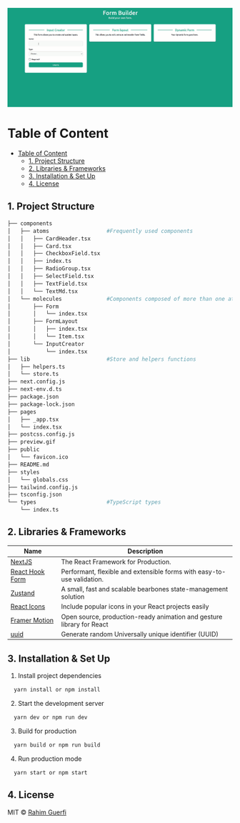 ![Project Preview](preview.gif)

# Table of Content

- [Table of Content](#table-of-content)
  - [1. Project Structure](#1-project-structure)
  - [2. Libraries & Frameworks](#2-libraries--frameworks)
  - [3. Installation & Set Up](#3-installation--set-up)
  - [4. License](#4-license)

## 1. Project Structure

```bash
├── components
│   ├── atoms                  #Frequently used components
│   │   ├── CardHeader.tsx
│   │   ├── Card.tsx
│   │   ├── CheckboxField.tsx
│   │   ├── index.ts
│   │   ├── RadioGroup.tsx
│   │   ├── SelectField.tsx
│   │   ├── TextField.tsx
│   │   └── TextMd.tsx
│   └── molecules              #Components composed of more than one atom
│       ├── Form
│       │   └── index.tsx
│       ├── FormLayout
│       │   ├── index.tsx
│       │   └── Item.tsx
│       └── InputCreator
│           └── index.tsx
├── lib                        #Store and helpers functions
│   ├── helpers.ts
│   └── store.ts
├── next.config.js
├── next-env.d.ts
├── package.json
├── package-lock.json
├── pages
│   ├── _app.tsx
│   └── index.tsx
├── postcss.config.js
├── preview.gif
├── public
│   └── favicon.ico
├── README.md
├── styles
│   └── globals.css
├── tailwind.config.js
├── tsconfig.json
└── types                      #TypeScript types
    └── index.ts

```

## 2. Libraries & Frameworks

| Name                                                      | Description                                                            |
| --------------------------------------------------------- | ---------------------------------------------------------------------- |
| [NextJS](https://nextjs.org/)                             | The React Framework for Production.                                    |
| [React Hook Form](https://react-hook-form.com/)           | Performant, flexible and extensible forms with easy-to-use validation. |
| [Zustand](https://zustand-demo.pmnd.rs/)                  | A small, fast and scalable bearbones state-management solution         |
| [React Icons](https://react-icons.github.io/react-icons/) | Include popular icons in your React projects easily                    |
| [Framer Motion](https://framer.com/motion)                | Open source, production-ready animation and gesture library for React  |
| [uuid](https://github.com/uuidjs/uuid)                    | Generate random Universally unique identifier (UUID)                   |

## 3. Installation & Set Up

1. Install project dependencies

```bash
  yarn install or npm install
```

2. Start the development server

```bash
  yarn dev or npm run dev
```

3. Build for production

```bash
  yarn build or npm run build
```

4. Run production mode

```bash
  yarn start or npm start
```

## 4. License

MIT © [Rahim Guerfi](https://github.com/RahimGuerfi)
